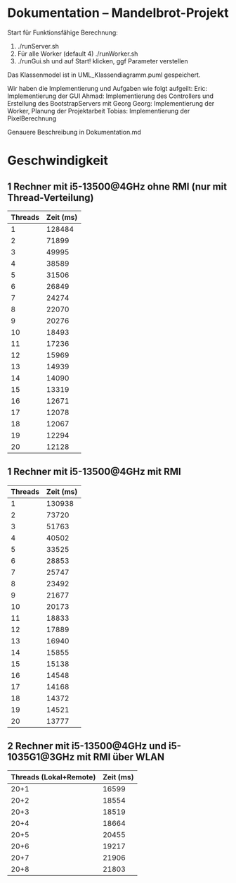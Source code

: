 # Dokumentation – Mandelbrot-Projekt

Start für Funktionsfähige Berechnung:
1. ./runServer.sh 
2. Für alle Worker (default 4) ./runWorker.sh <Adresse des Servers>
3. ./runGui.sh und auf Start! klicken, ggf Parameter verstellen


Das Klassenmodel ist in UML_Klassendiagramm.puml gespeichert.

Wir haben die Implementierung und Aufgaben wie folgt aufgeilt:
Eric: Implementierung der GUI
Ahmad: Implementierung des Controllers und Erstellung des BootstrapServers mit Georg
Georg: Implementierung der Worker, Planung der Projektarbeit
Tobias: Implementierung der PixelBerechnung

Genauere Beschreibung in Dokumentation.md


# Geschwindigkeit


## 1 Rechner mit i5-13500@4GHz **ohne RMI** (nur mit Thread-Verteilung)

| Threads | Zeit (ms) |
|---------|-----------|
| 1       | 128484    |
| 2       | 71899     |
| 3       | 49995     |
| 4       | 38589     |
| 5       | 31506     |
| 6       | 26849     |
| 7       | 24274     |
| 8       | 22070     |
| 9       | 20276     |
| 10      | 18493     |
| 11      | 17236     |
| 12      | 15969     |
| 13      | 14939     |
| 14      | 14090     |
| 15      | 13319     |
| 16      | 12671     |
| 17      | 12078     |
| 18      | 12067     |
| 19      | 12294     |
| 20      | 12128     |

## 1 Rechner mit i5-13500@4GHz **mit RMI**

| Threads | Zeit (ms) |
|---------|-----------|
| 1       | 130938    |
| 2       | 73720     |
| 3       | 51763     |
| 4       | 40502     |
| 5       | 33525     |
| 6       | 28853     |
| 7       | 25747     |
| 8       | 23492     |
| 9       | 21677     |
| 10      | 20173     |
| 11      | 18833     |
| 12      | 17889     |
| 13      | 16940     |
| 14      | 15855     |
| 15      | 15138     |
| 16      | 14548     |
| 17      | 14168     |
| 18      | 14372     |
| 19      | 14521     |
| 20      | 13777     |

## 2 Rechner mit i5-13500@4GHz und i5-1035G1@3GHz **mit RMI über WLAN**

| Threads (Lokal+Remote) | Zeit (ms) |
|------------------------|-----------|
| 20+1                   | 16599     |
| 20+2                   | 18554     |
| 20+3                   | 18519     |
| 20+4                   | 18664     |
| 20+5                   | 20455     |
| 20+6                   | 19217     |
| 20+7                   | 21906     |
| 20+8                   | 21803     |